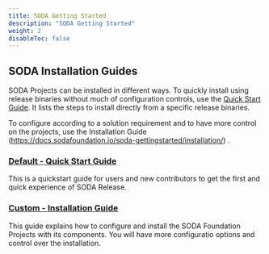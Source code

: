 ```yaml
---
title: SODA Getting Started
description: "SODA Getting Started"
weight: 2
disableToc: false
---
```


## SODA Installation Guides
SODA Projects can be installed in different ways. To quickly install using release binaries without much of configuration controls,  use the [Quick Start Guide](https://docs.sodafoundation.io/soda-gettingstarted/quickstart/). It lists the steps to install directly from a specific release binaries.

To configure according to a solution requirement and to have more control on the projects, use the Installation Guide (https://docs.sodafoundation.io/soda-gettingstarted/installation/) .

### [Default - Quick Start Guide](https://docs.sodafoundation.io/soda-gettingstarted/quickstart/)
This is a quickstart guide for users and new contributors to get the first and quick experience of SODA Release.


### [Custom - Installation Guide](https://docs.sodafoundation.io/soda-gettingstarted/installation/)
This guide explains how to configure and install the SODA Foundation Projects with its components. You will have more configuratio options and control over the installation.
